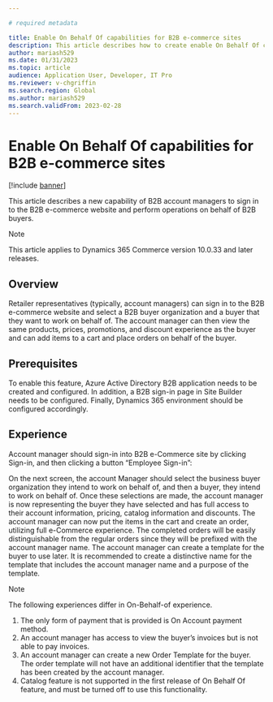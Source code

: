 ```yaml
---

# required metadata

title: Enable On Behalf Of capabilities for B2B e-commerce sites
description: This article describes how to create enable On Behalf Of capabilities for Microsoft Dynamics 365 Commerce business-to-business (B2B) sites.
author: mariash529
ms.date: 01/31/2023
ms.topic: article
audience: Application User, Developer, IT Pro
ms.reviewer: v-chgriffin
ms.search.region: Global
ms.author: mariash529
ms.search.validFrom: 2023-02-28
---
```


# Enable On Behalf Of capabilities for B2B e-commerce sites

[!include [banner](includes/banner.md)]

This article describes a new capability of B2B account managers to sign in to the B2B e-commerce website and perform operations on behalf of B2B buyers.

> [!NOTE]
> This article applies to Dynamics 365 Commerce version 10.0.33 and later releases.

## Overview

Retailer representatives (typically, account managers) can sign in to the B2B e-commerce website and select a B2B buyer organization and a buyer that they want to work on behalf of. The account manager can then view the same products, prices, promotions, and discount experience as the buyer and can add items to a cart and place orders on behalf of the buyer. 

## Prerequisites
To enable this feature, Azure Active Directory B2B application needs to be created and configured. In addition, a B2B sign-in page in Site Builder needs to be configured. Finally, Dynamics 365 environment should be configured accordingly. 
  
## Experience
  
Account manager should sign-in into B2B e-Commerce site by clicking Sign-in, and then clicking a button “Employee Sign-in”:


On the next screen, the account Manager should select the business buyer organization they intend to work on behalf of, and then a buyer, they intend to work on behalf of.
Once these selections are made, the account manager is now representing the buyer they have selected and has full access to their account information, pricing, catalog information and discounts. The account manager can now put the items in the cart and create an order, utilizing full e-Commerce experience. The completed orders will be easily distinguishable  from the regular orders since they will be prefixed with the account manager name. The account manager can create a template for the buyer to use later. It is recommended to create a distinctive name for the template that includes the account manager name and a purpose of the template. 

> [!NOTE]
> The following experiences differ in On-Behalf-of experience.
> 1.	The only form of payment that is provided is On Account payment method.  
> 2.	An account manager has access to view the buyer’s invoices but is not able to pay invoices. 
> 3.	An account manager can create a new Order Template for the buyer. The order template will not have an additional identifier that the template has been created by the  account manager. 
> 4.	Catalog feature is not supported in the first release of On Behalf Of feature, and must be turned off to use this functionality. 

